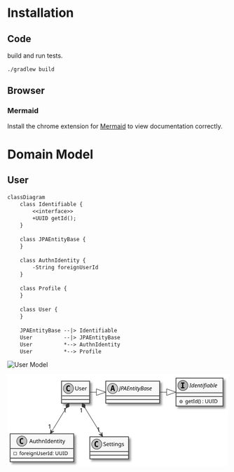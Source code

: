 # Installation
## Code

build and run tests.
```shell
./gradlew build
```
## Browser
### Mermaid

Install the chrome extension for
[Mermaid](https://chrome.google.com/webstore/detail/mermaid-diagrams/phfcghedmopjadpojhmmaffjmfiakfil)
to view documentation correctly.

# Domain Model
## User

```mermaid
classDiagram
    class Identifiable {
        <<interface>>
        +UUID getId();
    }

    class JPAEntityBase {
    }

    class AuthnIdentity {
        -String foreignUserId
    }

    class Profile {
    }

    class User {
    }

    JPAEntityBase --|> Identifiable
    User          --|> JPAEntityBase
    User          *--> AuthnIdentity
    User          *--> Profile
```

![User Model](https://yuml.me/xenoterracide/user-model.svg)

![rendering of ./user.puml](./user.svg)

